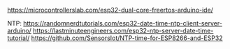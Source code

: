 https://microcontrollerslab.com/esp32-dual-core-freertos-arduino-ide/


NTP:
https://randomnerdtutorials.com/esp32-date-time-ntp-client-server-arduino/
https://lastminuteengineers.com/esp32-ntp-server-date-time-tutorial/
https://github.com/SensorsIot/NTP-time-for-ESP8266-and-ESP32


